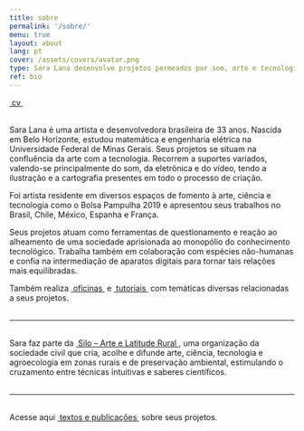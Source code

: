 ```yaml
---
title: sobre
permalink: '/sobre/'
menu: true
layout: about
lang: pt
cover: /assets/covers/avatar.png
type: Sara Lana desenvolve projetos permeados por som, arte e tecnologia.
ref: bio
---
```


<div class="selection">
<a href="../assets/docs/cv-pt.pdf" target="_blank">&nbsp;cv&nbsp;</a>
</div>

<br>

Sara Lana é uma artista e desenvolvedora brasileira de 33 anos. Nascida em Belo Horizonte, estudou matemática e engenharia elétrica na Universidade Federal de Minas Gerais. Seus projetos se situam na confluência da arte com a tecnologia. Recorrem a suportes variados, valendo-se principalmente do som, da eletrônica e do vídeo, tendo a ilustração e a cartografia presentes em todo o processo de criação.

Foi artista residente em diversos espaços de fomento à arte, ciência e tecnologia como o Bolsa Pampulha 2019 e apresentou seus trabalhos no Brasil, Chile, México, Espanha e França. 

Seus projetos atuam como ferramentas de questionamento e reação ao alheamento de uma sociedade aprisionada ao monopólio do conhecimento tecnológico. Trabalha também em colaboração com espécies não-humanas e confia na intermediação de aparatos digitais para tornar tais relações mais equilibradas.


<div class="selection">
Também realiza <a href="../workshops" target="_blank">&nbsp;oficinas&nbsp;</a> e <a href="../tutoriais" target="_blank">&nbsp;tutoriais&nbsp;</a> com temáticas diversas relacionadas a seus projetos.
</div>

<br>

---

<br>
<div class="selection">
Sara faz parte da <a href="https://silo.org.br/" target="_blank">&nbsp;Silo – Arte e Latitude Rural&nbsp;</a>, uma organização da sociedade civil que cria, acolhe e difunde arte, ciência, tecnologia e agroecologia em zonas rurais e de preservação ambiental, estimulando o cruzamento entre técnicas intuitivas e saberes científicos.
</div>

<br>

---


<br>
<div class="selection">
Acesse aqui <a href="../textos" target="_blank">&nbsp;textos e publicações&nbsp;</a> sobre seus projetos.
</div>

<br>


